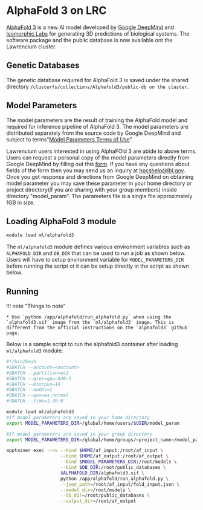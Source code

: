 # AlphaFold 3 on LRC
[AlphaFold 3](https://github.com/google-deepmind/alphafold3.git) is a new AI model developed by [Google DeepMind](https://deepmind.google/) and [Isomorphic Labs](https://www.isomorphiclabs.com/) for generating 3D predictions of biological systems. The software package and the public database is now available ont the Lawrencium cluster.

## Genetic Databases 
The genetic database required for AlphaFold 3 is saved under the shared directory `/clusterfs/collections/Alphafold3/public-db on the cluster`.

## Model Parameters
The model parameters are the result of training the AlphaFold model and required for inference pipeline of AlphaFold 3. The model parameters are distributed separately from the source code by Google DeepMind and subject to  terms"[Model Parameters Terms of Use](https://github.com/google-deepmind/alphafold3/blob/v3.0.0/WEIGHTS_TERMS_OF_USE.md)".

Lawrencium users interested in using AlphaFOld 3 are abide to above terms. Users can request a personal copy of the model parameters directly from Google DeepMind by filling out this [form](https://forms.gle/svvpY4u2jsHEwWYS6). If you have any questions about fields of the form then you may send us an inquiry at [hpcshelp@lbl.gov](mailto:hpcshelp@lbl.gov). Once you get response and directions from Google DeepMind on obtaining model parameter you may save these parameter in your home directory or project directory(if you are sharing with your group members) inside directory "model_param". The parameters file is a single file approximately 1GB in size.

## Loading AlphaFold 3 module

``` bash
module load ml/alphafold3
```

The `ml/alphafold3` module defines various environment variables such as `ALPHAFOLD_DIR` and `DB_DIR` that can be used to run a job as shown below. Users will have to setup environment variable for `MODEL_PARAMETERS_DIR` before running the script ot it can be setup directly in the script as shown below.
## Running 

!!! note "Things to note"

    * Use `python /app/alphafold/run_alphafold.py` when using the `alphafold3.sif` image from the `ml/alphafold3` image. This is different from the official instructions on the `alphafold3` github page.

Below is a sample script to run the alphafold3 container after loading `ml/alphafold3` module:

``` bash
#!/bin/bash
#SBATCH --account=<account>
#SBATCH --partition=es1
#SBATCH --gres=gpu:A40:1
#SBATCH --mincpus=16
#SBATCH --nodes=1
#SBATCH --qos=es_normal
#SBATCH --time=1:30:0

module load ml/alphafold3
#If model parameters are saved in your home directory
export MODEL_PARAMETERS_DIR=/global/home/users/$USER/model_param

#If model parameters are saved in your group directory
export MODEL_PARAMETERS_DIR=/global/home/groups/<project_name>/model_param

apptainer exec --nv --bind $HOME/af_input:/root/af_input \
                    --bind $HOME/af_output:/root/af_output \
                    --bind $MODEL_PARAMETERS_DIR:/root/models \
                    --bind $DB_DIR:/root/public_databases \
                    $ALPHAFOLD_DIR/alphafold3.sif \
                    python /app/alphafold/run_alphafold.py \
                    --json_path=/root/af_input/fold_input.json \
                    --model_dir=/root/models \
                    --db_dir=/root/public_databases \
                    --output_dir=/root/af_output
```